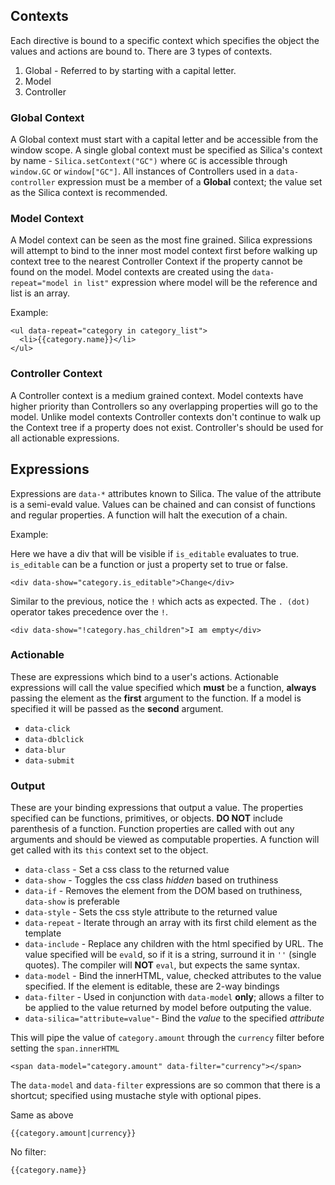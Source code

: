 ## Contexts

Each directive is bound to a specific context which specifies the object the values and actions are bound to. There are 3 types of contexts.

1. Global - Referred to by starting with a capital letter.
2. Model
3. Controller

### Global Context

A Global context must start with a capital letter and be accessible from the window scope. A single global context must be specified as Silica's context by name - `Silica.setContext("GC")` where `GC` is accessible through `window.GC` or `window["GC"]`. All instances of Controllers used in a `data-controller` expression must be a member of a **Global** context; the value set as the Silica context is recommended.

### Model Context

A Model context can be seen as the most fine grained. Silica expressions will attempt to bind to the inner most model context first before walking up context tree to the nearest Controller Context if the property cannot be found on the model. Model contexts are created using the `data-repeat="model in list"` expression where model will be the reference and list is an array.

Example:

```
<ul data-repeat="category in category_list">
  <li>{{category.name}}</li>
</ul>
```

### Controller Context

A Controller context is a medium grained context. Model contexts have higher priority than Controllers so any overlapping properties will go to the model. Unlike model contexts Controller contexts don't continue to walk up the Context tree if a property does not exist. Controller's should be used for all actionable expressions.


## Expressions

Expressions are `data-*` attributes known to Silica. The value of the attribute is a semi-evald value. Values can be chained and can consist of functions and regular properties. A function will halt the execution of a chain.

Example:

Here we have a div that will be visible if `is_editable` evaluates to true. `is_editable` can be a function or just a property set to true or false.

```
<div data-show="category.is_editable">Change</div>
```

Similar to the previous, notice the `!` which acts as expected.
The `. (dot)` operator takes precedence over the `!`.

```
<div data-show="!category.has_children">I am empty</div>
```

### Actionable

These are expressions which bind to a user's actions.
Actionable expressions will call the value specified which **must** be a function, **always** passing the element as the **first** argument to the function.
If a model is specified it will be passed as the **second** argument.

* `data-click`
* `data-dblclick`
* `data-blur`
* `data-submit`

### Output

These are your binding expressions that output a value.
The properties specified can be functions, primitives, or objects.
**DO NOT** include parenthesis of a function. Function properties are called with out any arguments and should be viewed as computable properties. A function will get called with its `this` context set to the object.

* `data-class` - Set a css class to the returned value
* `data-show` - Toggles the css class _hidden_ based on truthiness
* `data-if` - Removes the element from the DOM based on truthiness, `data-show`
  is preferable
* `data-style` - Sets the css style attribute to the returned value
* `data-repeat` - Iterate through an array with its first child element as the template
* `data-include` - Replace any children with the html specified by URL. The
  value specified will be `eval`d, so if it is a string, surround it in `''`
(single quotes). The compiler will **NOT** `eval`, but expects the same
syntax.
* `data-model` - Bind the innerHTML, value, checked attributes to the value specified. If the element is editable, these are 2-way bindings
* `data-filter` - Used in conjunction with `data-model` **only**; allows a filter to be applied to the value returned by model before outputing the value.
* `data-silica="attribute=value"`- Bind the _value_ to the specified _attribute_


This will pipe the value of `category.amount` through the `currency` filter before setting the `span.innerHTML`

```
<span data-model="category.amount" data-filter="currency"></span>
```

The `data-model` and `data-filter` expressions are so common that there is a shortcut; specified using mustache style with optional pipes.

Same as above

```
{{category.amount|currency}}
```

No filter:

```
{{category.name}}
```
